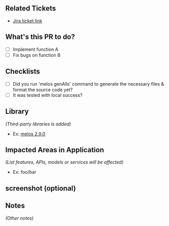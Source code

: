 ## Related Tickets
- [Jira ticket link](https://atlassian.com/jira/software/c/projects/MODULAR/boards/ISSUE_ID)

## What's this PR to do?
- [ ] Implement function A
- [ ] Fix bugs on function B

## Checklists
- [ ] Did you run 'melos genAlls' command to generate the necessary files & format the source code yet?
- [ ] It was tested with local success?

## Library
*(Third-party libraries is added)*
- Ex: [melos 2.9.0](https://pub.dev/packages/melos)

## Impacted Areas in Application
*(List features, APIs, models or services will be affected)*
- Ex: foo/bar

## screenshot (optional)

## Notes
*(Other notes)*
